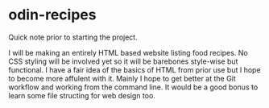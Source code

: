 # odin-recipes
Quick note prior to starting the project.

I will be making an entirely HTML based website listing food recipes. No CSS styling will be involved yet so it will be barebones style-wise but functional. I have a fair idea of the basics of HTML from prior use but I hope to become more affulent with it. Mainly I hope to get better at the Git workflow and working from the command line. It would be a good bonus to learn some file structing for web design too.